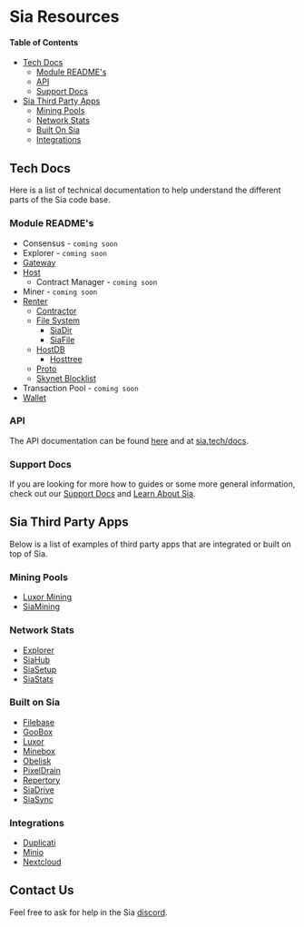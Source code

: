 # Sia Resources

#### Table of Contents
* [Tech Docs](#tech-docs)
    * [Module README's](#module-readme's)
    * [API](#api)
    * [Support Docs](#support-docs)
* [Sia Third Party Apps](#sia-third-party-apps)
    * [Mining Pools](#mining-pools)
    * [Network Stats](#network-stats)
    * [Built On Sia](#built-on-sia)
    * [Integrations](#integrations)

## Tech Docs
Here is a list of technical documentation to help understand the different parts of the Sia code base.

### Module README's
* Consensus - `coming soon`
* Explorer - `coming soon`
* [Gateway](../modules/gateway/README.md)
* [Host](../modules/host/README.md)
    * Contract Manager - `coming soon`
* Miner - `coming soon`
* [Renter](../modules/renter/README.md)
    * [Contractor](../modules/renter/contractor/README.md)
    * [File System](../modules/renter/filesystem/README.md)
        * [SiaDir](../modules/renter/filesystem/siadir/README.md)
        * [SiaFile](../modules/renter/filesystem/siafile/README.md)
    * [HostDB](../modules/renter/hostdb/README.md)
        * [Hosttree](../modules/renter/hostdb/hosttree/README.md)
    * [Proto](../modules/renter/proto/README.md)
    * [Skynet Blocklist](../modules/renter/skynetblocklist/README.md)
* Transaction Pool - `coming soon`
* [Wallet](../modules/wallet/README.md)

### API
The API documentation can be found [here](api/index.html.md) and at [sia.tech/docs](https://sia.tech/docs).

### Support Docs
If you are looking for more how to guides or some more general information, check out our [Support Docs](https://support.sia.tech) 
and [Learn About Sia](https://sia.tech/learn).

## Sia Third Party Apps
Below is a list of examples of third party apps that are integrated or built on top of Sia.

### Mining Pools
* [Luxor Mining](https://mining.luxor.tech/sia)
* [SiaMining](https://siamining.com/)

### Network Stats
* [Explorer](https://explore.sia.tech)
* [SiaHub](https://siahub.info)
* [SiaSetup](https://siasetup.info)
* [SiaStats](https://siastats.info)

### Built on Sia
* [Filebase](https://filebase.com)
* [GooBox](https://goobox.io)
* [Luxor](https://www.luxor.tech/)
* [Minebox](https://minebox.io)
* [Obelisk](https://obelisk.tech)
* [PixelDrain](https://sia.pixeldrain.com)
* [Repertory](https://bitbucket.org/blockstorage/repertory/src/master/)
* [SiaDrive](https://bitbucket.org/siaextensions/siadrive/src/master/)
* [SiaSync](https://github.com/tbenz9/siasync)

### Integrations
* [Duplicati](https://blog.sia.tech/introducing-full-computer-backup-with-sia-through-the-new-duplicati-integration-62dd17cbcfb7)
* [Minio](https://blog.sia.tech/introducing-s3-style-file-sharing-for-sia-through-the-new-minio-integration-bb880af2366a)
* [Nextcloud](https://blog.sia.tech/using-sia-as-a-storage-back-end-for-nextcloud-90eab037959d)

## Contact Us 
Feel free to ask for help in the Sia [discord][discord].

[discord]: https://discord.gg/sia
